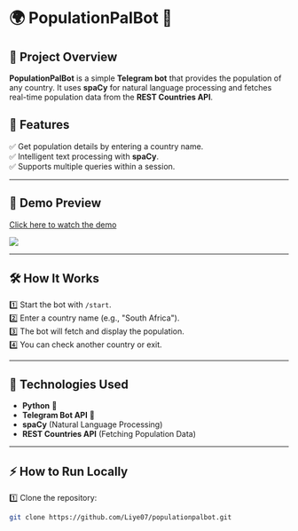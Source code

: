 # 🌍 PopulationPalBot 🤖  

## 📌 Project Overview  
**PopulationPalBot** is a simple **Telegram bot** that provides the population of any country. It uses **spaCy** for natural language processing and fetches real-time population data from the **REST Countries API**.  

## 🚀 Features  
✅ Get population details by entering a country name.  
✅ Intelligent text processing with **spaCy**.  
✅ Supports multiple queries within a session.  

---

## 🎥 Demo Preview  
[Click here to watch the demo](https://github.com/Liye07/populationpalbot/blob/main/Populationbot%20Demo.mp4)

<div>
    <a href="https://github.com/Liye07/populationpalbot/blob/main/Populationbot%20Demo.mp4">
      <img style="max-width:300px;" src="https://github.com/Liye07/populationpalbot/blob/main/Populationbot%20Demo.mp4">
    </a>
</div>

---

## 🛠️ How It Works  
1️⃣ Start the bot with `/start`.  
2️⃣ Enter a country name (e.g., "South Africa").  
3️⃣ The bot will fetch and display the population.  
4️⃣ You can check another country or exit.  

---

## 🔧 Technologies Used  
- **Python** 🐍  
- **Telegram Bot API** 🤖  
- **spaCy** (Natural Language Processing)  
- **REST Countries API** (Fetching Population Data)  

---

## ⚡ How to Run Locally  
1️⃣ Clone the repository:  
```bash
git clone https://github.com/Liye07/populationpalbot.git
